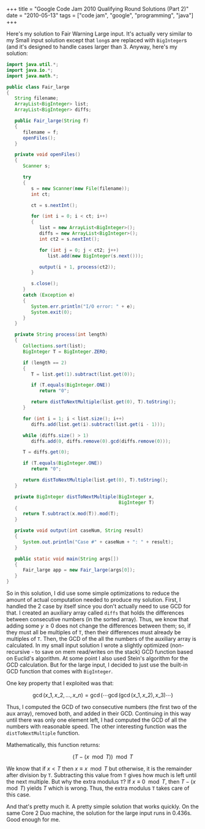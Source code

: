 +++
title = "Google Code Jam 2010 Qualifying Round Solutions (Part 2)"
date = "2010-05-13"
tags = ["code jam", "google", "programming", "java"]
+++

Here's my solution to Fair Warning Large input. It's actually very
similar to my Small input solution except that `long`s are replaced with
`BigInteger`s (and it's designed to handle cases larger than 3. Anyway,
here's my solution:

<!--more-->

```java
import java.util.*;
import java.io.*;
import java.math.*;

public class Fair_large
{
   String filename;
   ArrayList<BigInteger> list;
   ArrayList<BigInteger> diffs;

   public Fair_large(String f)
   {
      filename = f;
      openFiles();
   }

   private void openFiles()
   {
      Scanner s;

      try
      {
         s = new Scanner(new File(filename));
         int ct;

         ct = s.nextInt();

         for (int i = 0; i < ct; i++)
         {
            list = new ArrayList<BigInteger>();
            diffs = new ArrayList<BigInteger>();
            int ct2 = s.nextInt();

            for (int j = 0; j < ct2; j++)
               list.add(new BigInteger(s.next()));

            output(i + 1, process(ct2));
         }

         s.close();
      }
      catch (Exception e)
      {
         System.err.println("I/O error: " + e);
         System.exit(0);
      }
   }

   private String process(int length)
   {
      Collections.sort(list);
      BigInteger T = BigInteger.ZERO;

      if (length == 2)
      {
         T = list.get(1).subtract(list.get(0));

         if (T.equals(BigInteger.ONE))
            return "0";

         return distToNextMultiple(list.get(0), T).toString();
      }

      for (int i = 1; i < list.size(); i++)
         diffs.add(list.get(i).subtract(list.get(i - 1)));

      while (diffs.size() > 1)
         diffs.add(0, diffs.remove(0).gcd(diffs.remove(0)));

      T = diffs.get(0);

      if (T.equals(BigInteger.ONE))
         return "0";

      return distToNextMultiple(list.get(0), T).toString();
   }

   private BigInteger distToNextMultiple(BigInteger x,
                                         BigInteger T)
   {
      return T.subtract(x.mod(T)).mod(T);
   }

   private void output(int caseNum, String result)
   {
      System.out.println("Case #" + caseNum + ": " + result);
   }

   public static void main(String args[])
   {
      Fair_large app = new Fair_large(args[0]);
   }
}
```

So in this solution, I did use some simple optimizations to reduce the amount of
actual computation needed to produce my solution. First, I handled the 2 case by
itself since you don't actually need to use GCD for that. I created an auxiliary
array called `diffs` that holds the differences between consecutive numbers (in
the sorted array). Thus, we know that adding some $y \geq 0$ does not change the
differences between them; so, if they must all be multiples of `T`, then their
differences must already be multiples of `T`. Then, the GCD of the all the
numbers of the auxiliary array is calculated. In my small input solution I wrote
a slightly optimized (non-recursive - to save on mem read/writes on the
stack) GCD function based on Euclid's algorithm. At some point I also used
Stein's algorithm for the GCD calculation. But for the large input, I decided to
just use the built-in GCD function that comes with `BigInteger`.

One key property that I exploited was that:

$$
\gcd(x\_1, x\_2, \ldots, x\_n) = \gcd(\cdots \gcd(\gcd(x\_1, x\_2), x\_3)\cdots)
$$

Thus, I computed the GCD of two consecutive numbers (the first two of the aux
array), removed both, and added in their GCD. Continuing in this way until there
was only one element left, I had computed the GCD of all the numbers with
reasonable speed. The other interesting function was the `distToNextMultiple`
function.

Mathematically, this function returns:

$$
(T-(x \mod T)) \mod T
$$

We know that if $x < T$ then $x \equiv x \mod T$ but otherwise, it is the
remainder after division by `T`. Subtracting this value from `T` gives how much
is left until the next multiple. But why the extra modulus `T`? If
$x \equiv 0 \mod T$, then $T - (x \mod T)$ yields $T$ which is wrong. Thus, the
extra modulus `T` takes care of this case.

And that's pretty much it. A pretty simple solution that works quickly. On the
same Core 2 Duo machine, the solution for the large input runs in 0.436s. Good
enough for me.
